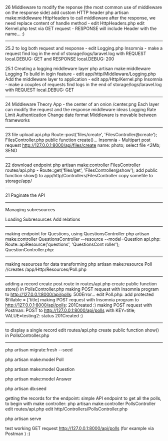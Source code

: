 
26 Middleware to modify the reponse (the most common use of middleware on the response side)
add custom HTTP header
php artisan make:middleware HttpHeaders
to call middleware after the response, we need replace content of handle method  - edit HttpHeaders.php
edit Kernel.php
test via GET request - RESPONSE will include Header with the name... :)

---

 25.2
to log both request and response - edit Logging.php
Insomnia - make a request
find log in the end of storage/logs/laravel.log with REQUEST local.DEBUG: GET and RESPONSE local.DEBUG: 200 

25.1 Creating a logging middleware layer
php artisan make:middleware Logging
To build in login feature - edit app/http/Middleware/Logging.php
Add the middleware layer to application - edit app/Http/Kernel.php 
Insomnia - make a couples of requests
find logs in the end of storage/logs/laravel.log with REQUEST local.DEBUG: GET

---

24 Middleware Theory
App - the center of an onion /center.png
Each layer can modify the request and the response
middleware ideas
    Logging
    Rate Limit
    Authentication
    Change date format
Middleware is movable between frameworks

---

23 file upload
api.php Route::post('files/create', 'FilesController@create');
FilesController.php public function create()...
Insomnia - Multipart post request http://127.0.0.1:8000/api/files/create
    name: photo; select file <2Mb; SEND

---

22 download endpoint
php artisan make:controller FilesController
routes/api.php - Route::get('files/get', 'FilesController@show');
add public function show() to app/http/Controllers/FilesController
copy somefile to storage/app/

---

21 Paginate the API

---

Managing subresources

Loading Subresources
Add relations

---

making  endpoint for Questions, using QuestionsController
    php artisan make:controller QuestionsController --resource --model=Question
api.php:
    Route::apiResource('questions', 'QuestionsCont roller');
QuestionController.php:
    

---

making resources for data transforming
php artisan make:resource Poll      //creates /app/Http/Resources/Poll.php

---

adding a record
    create post route in routes/api.php
    create public function store() in PollsController.php
    making POST request with Insomnia program to http://127.0.0.1:8000/api/polls: 500Error...
    edit Poll.php: add protected $fillable = ['title]
    making POST request with Insomnia program to http://127.0.0.1:8000/api/polls: 201Created :)
    making POST request with Postman: POST to http://127.0.0.1:8000/api/polls with KEY=title; VALUE=testing2: status 201Created :)
  
    
---

to display a single record 
    edit routes/api.php
    create public function show() in PollsController.php


---

php artisan migrate:fresh --seed

php artisan make:model Poll

php artisan make:model Question

php artisan make:model Answer

php artisan db:seed

getting the records for the endpoint: simple API endpoint to get all the polls, to begin with make controller:
    php artisan make:controller PollsController
    edit routes/api.php
    edit http/Controllers/PollsController.php 

php artisan serve

test working GET request http://127.0.0.1:8000/api/polls (for example via Postman ) :)